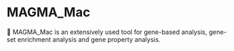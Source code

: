 # MAGMA_Mac
🌋 MAGMA_Mac  is an extensively used tool for gene-based analysis, gene-set enrichment analysis and gene property analysis.
